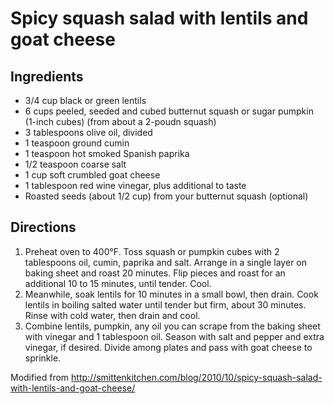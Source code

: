 Spicy squash salad with lentils and goat cheese
=========

Ingredients
---------
 * 3/4 cup black or green lentils
 * 6 cups peeled, seeded and cubed butternut squash or sugar pumpkin (1-inch cubes) (from about a 2-poudn squash)
 * 3 tablespoons olive oil, divided
 * 1 teaspoon ground cumin
 * 1 teaspoon hot smoked Spanish paprika
 * 1/2 teaspoon coarse salt
 * 1 cup soft crumbled goat cheese
 * 1 tablespoon red wine vinegar, plus additional to taste
 * Roasted seeds (about 1/2 cup) from your butternut squash (optional)

Directions
---------
 1. Preheat oven to 400°F. Toss squash or pumpkin cubes with 2 tablespoons oil, cumin, paprika and salt. Arrange in a single layer on baking sheet and roast 20 minutes. Flip pieces and roast for an additional 10 to 15 minutes, until tender. Cool.
 2. Meanwhile, soak lentils for 10 minutes in a small bowl, then drain. Cook lentils in boiling salted water until tender but firm, about 30 minutes. Rinse with cold water, then drain and cool.
 3. Combine lentils, pumpkin, any oil you can scrape from the baking sheet with vinegar and 1 tablespoon oil. Season with salt and pepper and extra vinegar, if desired. Divide among plates and pass with goat cheese to sprinkle.

Modified from
 http://smittenkitchen.com/blog/2010/10/spicy-squash-salad-with-lentils-and-goat-cheese/
